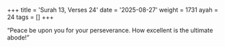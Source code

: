 +++
title = 'Surah 13, Verses 24'
date = '2025-08-27'
weight = 1731
ayah = 24
tags = []
+++

“Peace be upon you for your perseverance. How excellent is the ultimate abode!”